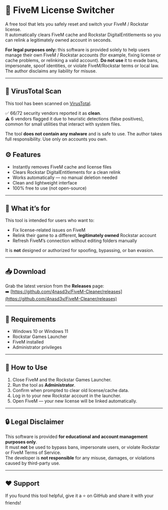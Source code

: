# 🔄 FiveM License Switcher

A free tool that lets you safely reset and switch your FiveM / Rockstar license.  
It automatically clears FiveM cache and Rockstar DigitalEntitlements so you can relink a legitimately owned account in seconds.  

**For legal purposes only:** this software is provided solely to help users manage their own FiveM / Rockstar accounts (for example, fixing license or cache problems, or relinking a valid account). **Do not use** it to evade bans, impersonate, spoof identities, or violate FiveM/Rockstar terms or local law. The author disclaims any liability for misuse.

---
## 🧪 VirusTotal Scan
This tool has been scanned on [VirusTotal](https://www.virustotal.com/gui/file/8b86d8e5705766a179df87c2f836190fa606833aef7de83e1a0ebbbc6c74f678).  

✅ 66/72 security vendors reported it as **clean**.  
⚠️ 6 vendors flagged it due to heuristic detections (false positives), common for small utilities that interact with system files.  

The tool **does not contain any malware** and is safe to use. The author takes full responsibility. Use only on accounts you own.

## ⚙️ Features
- Instantly removes FiveM cache and license files  
- Clears Rockstar DigitalEntitlements for a clean relink  
- Works automatically — no manual deletion needed  
- Clean and lightweight interface  
- 100% free to use (not open-source)

---

## 🧠 What it’s for
This tool is intended for users who want to:
- Fix license-related issues on FiveM  
- Relink their game to a different, **legitimately owned** Rockstar account  
- Refresh FiveM’s connection without editing folders manually  

It is **not** designed or authorized for spoofing, bypassing, or ban evasion.

---

## 📥 Download
Grab the latest version from the **Releases** page:  
➡️ [https://github.com/4nasd3v/FiveM-Cleaner/releases](https://github.com/4nasd3v/FiveM-Cleaner/releases)

---

## 🧩 Requirements
- Windows 10 or Windows 11  
- Rockstar Games Launcher  
- FiveM installed  
- Administrator privileges  

---

## 🧭 How to Use
1. Close FiveM and the Rockstar Games Launcher.  
2. Run the tool as **Administrator**.  
3. Confirm when prompted to clear old license/cache data.  
4. Log in to your new Rockstar account in the launcher.  
5. Open FiveM — your new license will be linked automatically.  

---

## 🔒 Legal Disclaimer
This software is provided **for educational and account management purposes only**.  
It must **not** be used to bypass bans, impersonate users, or violate Rockstar or FiveM Terms of Service.  
The developer is **not responsible** for any misuse, damages, or violations caused by third-party use.

---

## ❤️ Support
If you found this tool helpful, give it a ⭐ on GitHub and share it with your friends!
